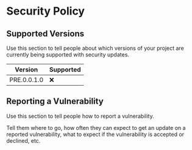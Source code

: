 # Security Policy

## Supported Versions

Use this section to tell people about which versions of your project are
currently being supported with security updates.

| Version | Supported          |
| ------- | ------------------ |
| PRE.0.0.1.0   | :x: |

## Reporting a Vulnerability

Use this section to tell people how to report a vulnerability.

Tell them where to go, how often they can expect to get an update on a
reported vulnerability, what to expect if the vulnerability is accepted or
declined, etc.

